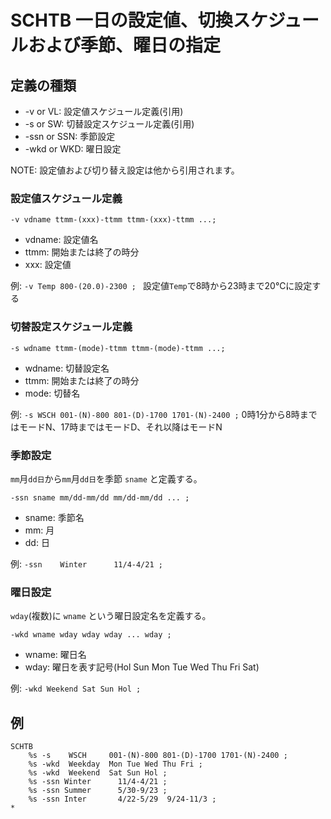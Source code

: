 # SCHTB 一日の設定値、切換スケジュールおよび季節、曜日の指定


## 定義の種類
- -v or VL: 設定値スケジュール定義(引用)
- -s or SW: 切替設定スケジュール定義(引用)
- -ssn or SSN: 季節設定
- -wkd or WKD: 曜日設定

NOTE: 設定値および切り替え設定は他から引用されます。

### 設定値スケジュール定義

```
-v vdname ttmm-(xxx)-ttmm ttmm-(xxx)-ttmm ...;
```
- vdname: 設定値名
- ttmm: 開始または終了の時分
- xxx: 設定値

例: `-v Temp 800-(20.0)-2300 ; ` 設定値`Temp`で8時から23時まで20℃に設定する

### 切替設定スケジュール定義

```
-s wdname ttmm-(mode)-ttmm ttmm-(mode)-ttmm ...;
```
- wdname: 切替設定名
- ttmm: 開始または終了の時分
- mode: 切替名

例: `-s WSCH 001-(N)-800 801-(D)-1700 1701-(N)-2400 ;` 0時1分から8時まではモードN、17時まではモードD、それ以降はモードN

### 季節設定

`mm`月`dd日`から`mm`月`dd日`を季節 `sname` と定義する。
```
-ssn sname mm/dd-mm/dd mm/dd-mm/dd ... ;
```
- sname: 季節名
- mm: 月
- dd: 日

例: `-ssn	Winter		11/4-4/21 ;`

### 曜日設定

`wday`(複数)に `wname` という曜日設定名を定義する。
```
-wkd wname wday wday wday ... wday ; 
```
- wname: 曜日名
- wday: 曜日を表す記号(Hol Sun Mon Tue Wed Thu Fri Sat)

例: `-wkd Weekend Sat Sun Hol ;` 


## 例
```
SCHTB
	%s -s    WSCH     001-(N)-800 801-(D)-1700 1701-(N)-2400 ;
	%s -wkd  Weekday  Mon Tue Wed Thu Fri ;
	%s -wkd  Weekend  Sat Sun Hol ;
	%s -ssn	Winter		11/4-4/21 ;
	%s -ssn	Summer		5/30-9/23 ;
	%s -ssn	Inter		4/22-5/29  9/24-11/3 ;
*
```